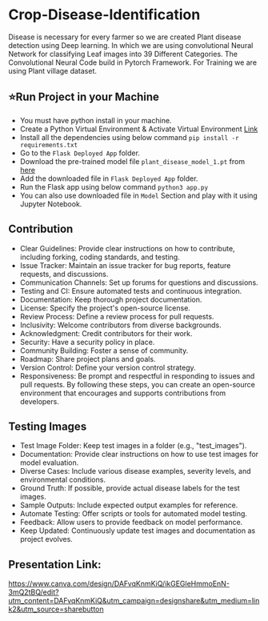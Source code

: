 # Crop-Disease-Identification
Disease is necessary for every farmer so we are created Plant disease detection using Deep learning. In which we are using convolutional Neural Network for classifying Leaf images into 39 Different Categories. The Convolutional Neural Code build in Pytorch Framework. For Training we are using Plant village dataset.

## ⭐Run Project in your Machine
* You must have python install in your machine.
* Create a Python Virtual Environment & Activate Virtual Environment [Link](https://docs.python.org/3/tutorial/venv.html)
* Install all the dependencies using below command
    `pip install -r requirements.txt`
* Go to the `Flask Deployed App` folder.
* Download the pre-trained model file `plant_disease_model_1.pt` from [here](https://drive.google.com/drive/folders/1ewJWAiduGuld_9oGSrTuLumg9y62qS6A?usp=share_link)
* Add the downloaded file in `Flask Deployed App` folder.
* Run the Flask app using below command `python3 app.py`
* You can also use downloaded file in `Model` Section and play with it using Jupyter Notebook.

## Contribution
* Clear Guidelines: Provide clear instructions on how to contribute, including forking, coding standards, and testing.
* Issue Tracker: Maintain an issue tracker for bug reports, feature requests, and discussions.
* Communication Channels: Set up forums for questions and discussions.
* Testing and CI: Ensure automated tests and continuous integration.
* Documentation: Keep thorough project documentation.
* License: Specify the project's open-source license.
* Review Process: Define a review process for pull requests.
* Inclusivity: Welcome contributors from diverse backgrounds.
* Acknowledgment: Credit contributors for their work.
* Security: Have a security policy in place.
* Community Building: Foster a sense of community.
* Roadmap: Share project plans and goals.
* Version Control: Define your version control strategy.
* Responsiveness: Be prompt and respectful in responding to issues and pull requests.
By following these steps, you can create an open-source environment that encourages and supports contributions from developers.


## Testing Images
* Test Image Folder: Keep test images in a folder (e.g., "test_images").
* Documentation: Provide clear instructions on how to use test images for model evaluation.
* Diverse Cases: Include various disease examples, severity levels, and environmental conditions.
* Ground Truth: If possible, provide actual disease labels for the test images.
* Sample Outputs: Include expected output examples for reference.
* Automate Testing: Offer scripts or tools for automated model testing.
* Feedback: Allow users to provide feedback on model performance.
* Keep Updated: Continuously update test images and documentation as project evolves.

## Presentation Link:
https://www.canva.com/design/DAFvqKnmKiQ/ikGEGleHmmoEnN-3mQ2tBQ/edit?utm_content=DAFvqKnmKiQ&utm_campaign=designshare&utm_medium=link2&utm_source=sharebutton
